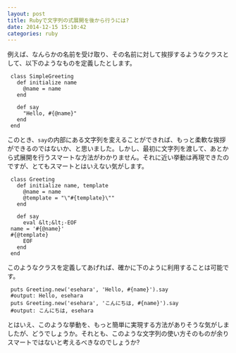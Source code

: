 ```yaml
---
layout: post
title: Rubyで文字列の式展開を後から行うには?
date: 2014-12-15 15:10:42
categories: ruby
---
```

<p>例えば、なんらかの名前を受け取り、その名前に対して挨拶するようなクラスとして、以下のようなものを定義したとします。</p>

```
 class SimpleGreeting
   def initialize name
     @name = name
   end

   def say
     "Hello, #{@name}"
   end
 end
```

<p>このとき、<code>say</code>の内部にある文字列を変えることができれば、もっと柔軟な挨拶ができるのではないか、と思いました。しかし、最初に文字列を渡して、あとから式展開を行うスマートな方法がわかりません。それに近い挙動は再現できたのですが、とてもスマートとはいえない気がします。</p>

```
 class Greeting
   def initialize name, template
     @name = name
     @template = "\"#{template}\""
   end

   def say
     eval &lt;&lt;-EOF
 name = '#{@name}'
 #{@template}
     EOF
   end
 end
```

<p>このようなクラスを定義してあげれば、確かに下のように利用することは可能です。</p>

```
 puts Greeting.new('esehara', 'Hello, #{name}').say
 #output: Hello, esehara
 puts Greeting.new('esehara', 'こんにちは, #{name}').say
 #output: こんにちは, esehara
```

<p>とはいえ、このような挙動を、もっと簡単に実現する方法がありそうな気がしましたが、どうでしょうか。それとも、このような文字列の使い方そのものが余りスマートではないと考えるべきなのでしょうか?</p>

